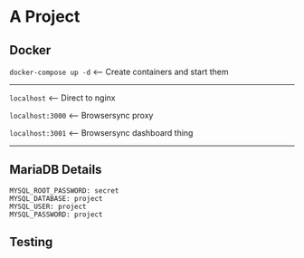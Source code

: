 # A Project

## Docker

`docker-compose up -d` <-- Create containers and start them

-----------------

`localhost` <-- Direct to nginx

`localhost:3000` <-- Browsersync proxy

`localhost:3001` <-- Browsersync dashboard thing

---------------


## MariaDB Details

```
MYSQL_ROOT_PASSWORD: secret
MYSQL_DATABASE: project
MYSQL_USER: project
MYSQL_PASSWORD: project
```

## Testing
